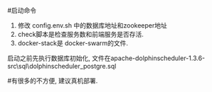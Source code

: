 #启动命令
1. 修改 config.env.sh 中的数据库地址和zookeeper地址
2. check脚本是检查服务数和前端服务是否存活.
3. docker-stack是 docker-swarm的文件.

启动之前先执行数据库初始化, 文件在apache-dolphinscheduler-1.3.6-src\sql\dolphinscheduler_postgre.sql


#有很多的不方便, 建议真机部署.

